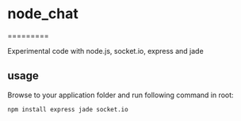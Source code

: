 # node_chat
=========

Experimental code with node.js, socket.io, express and jade

## usage
Browse to your application folder and run following command in root:

```
npm install express jade socket.io
```